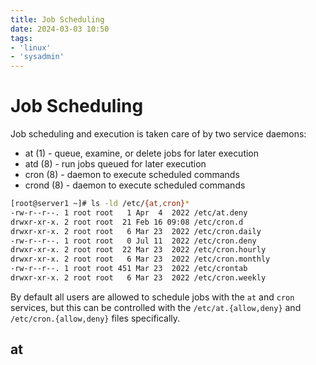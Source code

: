 ```yaml
---
title: Job Scheduling
date: 2024-03-03 10:50
tags:
- 'linux'
- 'sysadmin'
---
```


# Job Scheduling

Job scheduling and execution is taken care of by two service daemons:

* at (1)               - queue, examine, or delete jobs for later execution
* atd (8)              - run jobs queued for later execution
* cron (8)             - daemon to execute scheduled commands
* crond (8)            - daemon to execute scheduled commands

```bash
[root@server1 ~]# ls -ld /etc/{at,cron}*
-rw-r--r--. 1 root root   1 Apr  4  2022 /etc/at.deny
drwxr-xr-x. 2 root root  21 Feb 16 09:08 /etc/cron.d
drwxr-xr-x. 2 root root   6 Mar 23  2022 /etc/cron.daily
-rw-r--r--. 1 root root   0 Jul 11  2022 /etc/cron.deny
drwxr-xr-x. 2 root root  22 Mar 23  2022 /etc/cron.hourly
drwxr-xr-x. 2 root root   6 Mar 23  2022 /etc/cron.monthly
-rw-r--r--. 1 root root 451 Mar 23  2022 /etc/crontab
drwxr-xr-x. 2 root root   6 Mar 23  2022 /etc/cron.weekly
```

By default all users are allowed to schedule jobs with the `at` and `cron` services, but this can be controlled with the `/etc/at.{allow,deny}` and `/etc/cron.{allow,deny}` files specifically.

## at

